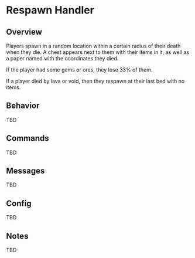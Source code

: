 # Respawn Handler

## Overview

Players spawn in a random location within a certain radius of their death when they die. A chest appears next to them with their items in it, as well as a paper named with the coordinates they died.

If the player had some gems or ores, they lose 33% of them.

If a player died by lava or void, then they respawn at their last bed with no items.

## Behavior

TBD

## Commands

TBD

## Messages

TBD

## Config

TBD

## Notes

TBD
